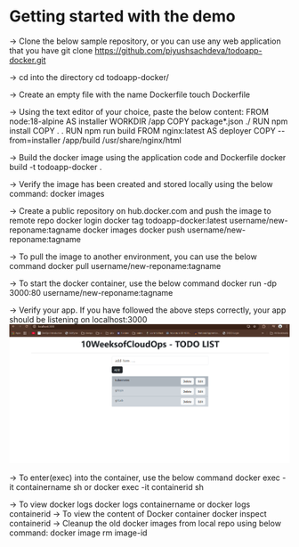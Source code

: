 # Getting started with the demo
-> Clone the below sample repository, or you can use any web application that you have
git clone https://github.com/piyushsachdeva/todoapp-docker.git

-> cd into the directory
cd todoapp-docker/

-> Create an empty file with the name Dockerfile
touch Dockerfile

-> Using the text editor of your choice, paste the below content: 
FROM node:18-alpine AS installer
WORKDIR /app
COPY package*.json ./
RUN npm install 
COPY . .
RUN npm run build
FROM nginx:latest AS deployer
COPY --from=installer /app/build /usr/share/nginx/html

-> Build the docker image using the application code and Dockerfile
docker build -t todoapp-docker .

-> Verify the image has been created and stored locally using the below command:
docker images

-> Create a public repository on hub.docker.com and push the image to remote repo
docker login
docker tag todoapp-docker:latest username/new-reponame:tagname
docker images
docker push username/new-reponame:tagname

-> To pull the image to another environment, you can use the below command
docker pull username/new-reponame:tagname

-> To start the docker container, use the below command
docker run -dp 3000:80 username/new-reponame:tagname

-> Verify your app. If you have followed the above steps correctly, your app should be listening on localhost:3000
![alt text](image.png)

-> To enter(exec) into the container, use the below command
docker exec -it containername sh
or
docker exec -it containerid sh

-> To view docker logs
docker logs containername
or
docker logs containerid
-> To view the content of Docker container
docker inspect containerid
-> Cleanup the old docker images from local repo using below command:
docker image rm image-id
